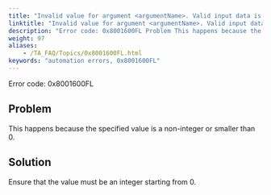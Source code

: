 ```yaml
--- 
title: "Invalid value for argument <argumentName>. Valid input data is an integer starting from 0."
linktitle: "Invalid value for argument <argumentName>. Valid input data is an integer starting from 0."
description: "Error code: 0x8001600FL Problem This happens because the specified value is a non-integer or smaller than 0. Solution Ensure that the value must be an integer starting from 0."
weight: 97
aliases: 
    - /TA_FAQ/Topics/0x8001600FL.html
keywords: "automation errors, 0x8001600FL"
---
```


Error code: 0x8001600FL

## Problem

This happens because the specified value is a non-integer or smaller than 0.

## Solution

Ensure that the value must be an integer starting from 0.





